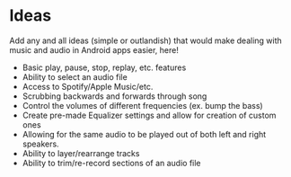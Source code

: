 # Ideas
Add any and all ideas (simple or outlandish) that would make dealing with music and audio in Android apps easier, here!

* Basic play, pause, stop, replay, etc. features
* Ability to select an audio file
* Access to Spotify/Apple Music/etc.
* Scrubbing backwards and forwards through song
* Control the volumes of different frequencies (ex. bump the bass)
* Create pre-made Equalizer settings and allow for creation of custom ones
* Allowing for the same audio to be played out of both left and right speakers.
* Ability to layer/rearrange tracks
* Ability to trim/re-record sections of an audio file

